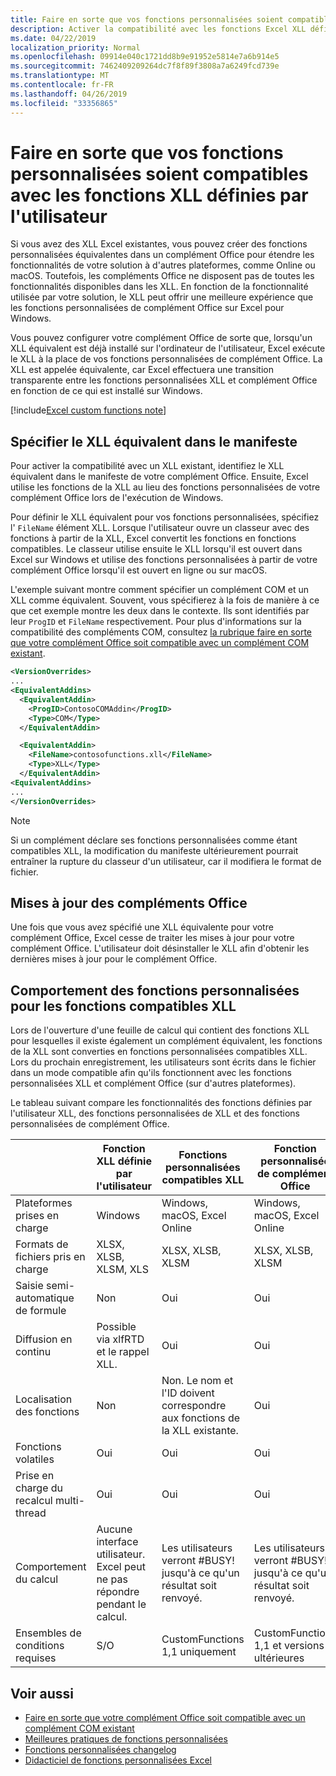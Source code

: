 ```yaml
---
title: Faire en sorte que vos fonctions personnalisées soient compatibles avec les fonctions XLL définies par l'utilisateur
description: Activer la compatibilité avec les fonctions Excel XLL définies par l'utilisateur qui offrent une fonctionnalité équivalente à vos fonctions personnalisées
ms.date: 04/22/2019
localization_priority: Normal
ms.openlocfilehash: 09914e040c1721dd8b9e91952e5814e7a6b914e5
ms.sourcegitcommit: 7462409209264dc7f8f89f3808a7a6249fcd739e
ms.translationtype: MT
ms.contentlocale: fr-FR
ms.lasthandoff: 04/26/2019
ms.locfileid: "33356865"
---
```

# <a name="make-your-custom-functions-compatible-with-xll-user-defined-functions"></a>Faire en sorte que vos fonctions personnalisées soient compatibles avec les fonctions XLL définies par l'utilisateur

Si vous avez des XLL Excel existantes, vous pouvez créer des fonctions personnalisées équivalentes dans un complément Office pour étendre les fonctionnalités de votre solution à d'autres plateformes, comme Online ou macOS. Toutefois, les compléments Office ne disposent pas de toutes les fonctionnalités disponibles dans les XLL. En fonction de la fonctionnalité utilisée par votre solution, le XLL peut offrir une meilleure expérience que les fonctions personnalisées de complément Office sur Excel pour Windows.

Vous pouvez configurer votre complément Office de sorte que, lorsqu'un XLL équivalent est déjà installé sur l'ordinateur de l'utilisateur, Excel exécute le XLL à la place de vos fonctions personnalisées de complément Office. La XLL est appelée équivalente, car Excel effectuera une transition transparente entre les fonctions personnalisées XLL et complément Office en fonction de ce qui est installé sur Windows.

[!include[Excel custom functions note](../includes/excel-custom-functions-note.md)]

## <a name="specify-equivalent-xll-in-the-manifest"></a>Spécifier le XLL équivalent dans le manifeste

Pour activer la compatibilité avec un XLL existant, identifiez le XLL équivalent dans le manifeste de votre complément Office. Ensuite, Excel utilise les fonctions de la XLL au lieu des fonctions personnalisées de votre complément Office lors de l'exécution de Windows.

Pour définir le XLL équivalent pour vos fonctions personnalisées, spécifiez l' `FileName` élément XLL. Lorsque l'utilisateur ouvre un classeur avec des fonctions à partir de la XLL, Excel convertit les fonctions en fonctions compatibles. Le classeur utilise ensuite le XLL lorsqu'il est ouvert dans Excel sur Windows et utilise des fonctions personnalisées à partir de votre complément Office lorsqu'il est ouvert en ligne ou sur macOS.

L'exemple suivant montre comment spécifier un complément COM et un XLL comme équivalent. Souvent, vous spécifierez à la fois de manière à ce que cet exemple montre les deux dans le contexte. Ils sont identifiés par leur `ProgID` et `FileName` respectivement. Pour plus d'informations sur la compatibilité des compléments COM, consultez [la rubrique faire en sorte que votre complément Office soit compatible avec un complément COM existant](../develop/make-office-add-in-compatible-with-existing-com-add-in.md).

```xml
<VersionOverrides>
...
<EquivalentAddins>
  <EquivalentAddin>
    <ProgID>ContosoCOMAddin</ProgID>
    <Type>COM</Type>
  </EquivalentAddin>

  <EquivalentAddin>
    <FileName>contosofunctions.xll</FileName>
    <Type>XLL</Type>
  </EquivalentAddin>
<EquivalentAddins>
...
</VersionOverrides>
```

> [!NOTE]
> Si un complément déclare ses fonctions personnalisées comme étant compatibles XLL, la modification du manifeste ultérieurement pourrait entraîner la rupture du classeur d'un utilisateur, car il modifiera le format de fichier.

## <a name="office-add-in-updates"></a>Mises à jour des compléments Office

Une fois que vous avez spécifié une XLL équivalente pour votre complément Office, Excel cesse de traiter les mises à jour pour votre complément Office. L'utilisateur doit désinstaller le XLL afin d'obtenir les dernières mises à jour pour le complément Office.

## <a name="custom-function-behavior-for-xll-compatible-functions"></a>Comportement des fonctions personnalisées pour les fonctions compatibles XLL

Lors de l'ouverture d'une feuille de calcul qui contient des fonctions XLL pour lesquelles il existe également un complément équivalent, les fonctions de la XLL sont converties en fonctions personnalisées compatibles XLL. Lors du prochain enregistrement, les utilisateurs sont écrits dans le fichier dans un mode compatible afin qu'ils fonctionnent avec les fonctions personnalisées XLL et complément Office (sur d'autres plateformes).

Le tableau suivant compare les fonctionnalités des fonctions définies par l'utilisateur XLL, des fonctions personnalisées de XLL et des fonctions personnalisées de complément Office.

|         |Fonction XLL définie par l'utilisateur |Fonctions personnalisées compatibles XLL |Fonction personnalisée de complément Office |
|---------|---------|---------|---------|
| Plateformes prises en charge | Windows | Windows, macOS, Excel Online | Windows, macOS, Excel Online |
| Formats de fichiers pris en charge | XLSX, XLSB, XLSM, XLS | XLSX, XLSB, XLSM | XLSX, XLSB, XLSM |
| Saisie semi-automatique de formule | Non | Oui | Oui |
| Diffusion en continu | Possible via xlfRTD et le rappel XLL. | Oui | Oui |
| Localisation des fonctions | Non | Non. Le nom et l'ID doivent correspondre aux fonctions de la XLL existante. | Oui |
| Fonctions volatiles | Oui | Oui | Oui |
| Prise en charge du recalcul multi-thread | Oui | Oui | Oui |
| Comportement du calcul | Aucune interface utilisateur. Excel peut ne pas répondre pendant le calcul. | Les utilisateurs verront #BUSY! jusqu'à ce qu'un résultat soit renvoyé. | Les utilisateurs verront #BUSY! jusqu'à ce qu'un résultat soit renvoyé. |
| Ensembles de conditions requises | S/O | CustomFunctions 1,1 uniquement | CustomFunctions 1,1 et versions ultérieures |

## <a name="see-also"></a>Voir aussi

- [Faire en sorte que votre complément Office soit compatible avec un complément COM existant](../develop/make-office-add-in-compatible-with-existing-com-add-in.md)
- [Meilleures pratiques de fonctions personnalisées](custom-functions-best-practices.md)
- [Fonctions personnalisées changelog](custom-functions-changelog.md)
- [Didacticiel de fonctions personnalisées Excel](../tutorials/excel-tutorial-create-custom-functions.md)